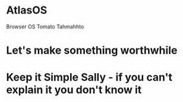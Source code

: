 # AtlasOS
Browser OS Tomato Tahmahhto
# Let's make something worthwhile
# Keep it Simple Sally - if you can't explain it you don't know it
